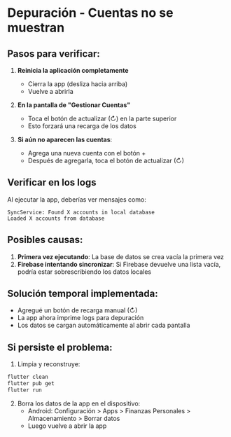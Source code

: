 # Depuración - Cuentas no se muestran

## Pasos para verificar:

1. **Reinicia la aplicación completamente**
   - Cierra la app (desliza hacia arriba)
   - Vuelve a abrirla
   
2. **En la pantalla de "Gestionar Cuentas"**
   - Toca el botón de actualizar (↻) en la parte superior
   - Esto forzará una recarga de los datos
   
3. **Si aún no aparecen las cuentas**:
   - Agrega una nueva cuenta con el botón +
   - Después de agregarla, toca el botón de actualizar (↻)

## Verificar en los logs

Al ejecutar la app, deberías ver mensajes como:
```
SyncService: Found X accounts in local database
Loaded X accounts from database
```

## Posibles causas:

1. **Primera vez ejecutando**: La base de datos se crea vacía la primera vez
2. **Firebase intentando sincronizar**: Si Firebase devuelve una lista vacía, podría estar sobrescribiendo los datos locales

## Solución temporal implementada:

- Agregué un botón de recarga manual (↻)
- La app ahora imprime logs para depuración
- Los datos se cargan automáticamente al abrir cada pantalla

## Si persiste el problema:

1. Limpia y reconstruye:
```bash
flutter clean
flutter pub get
flutter run
```

2. Borra los datos de la app en el dispositivo:
   - Android: Configuración > Apps > Finanzas Personales > Almacenamiento > Borrar datos
   - Luego vuelve a abrir la app